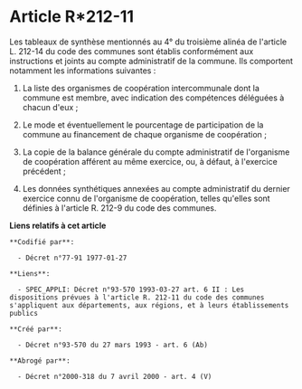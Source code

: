 # Article R*212-11

Les tableaux de synthèse mentionnés au 4° du troisième alinéa de l'article L. 212-14 du code des communes sont établis
conformément aux instructions et joints au compte administratif de la commune. Ils comportent notamment les informations
suivantes :

1. La liste des organismes de coopération intercommunale dont la commune est membre, avec indication des compétences
déléguées à chacun d'eux ;

2. Le mode et éventuellement le pourcentage de participation de la commune au financement de chaque organisme de
coopération ;

3. La copie de la balance générale du compte administratif de l'organisme de coopération afférent au même exercice, ou, à
défaut, à l'exercice précédent ;

4. Les données synthétiques annexées au compte administratif du dernier exercice connu de l'organisme de coopération, telles
qu'elles sont définies à l'article R. 212-9 du code des communes.

**Liens relatifs à cet article**

	**Codifié par**:

	  - Décret n°77-91 1977-01-27

	**Liens**:

	  - SPEC_APPLI: Décret n°93-570 1993-03-27 art. 6 II : Les dispositions prévues à l'article R. 212-11 du code des communes s'appliquent aux départements, aux régions, et à leurs établissements publics

	**Créé par**:

	  - Décret n°93-570 du 27 mars 1993 - art. 6 (Ab)

	**Abrogé par**:

	  - Décret n°2000-318 du 7 avril 2000 - art. 4 (V)
